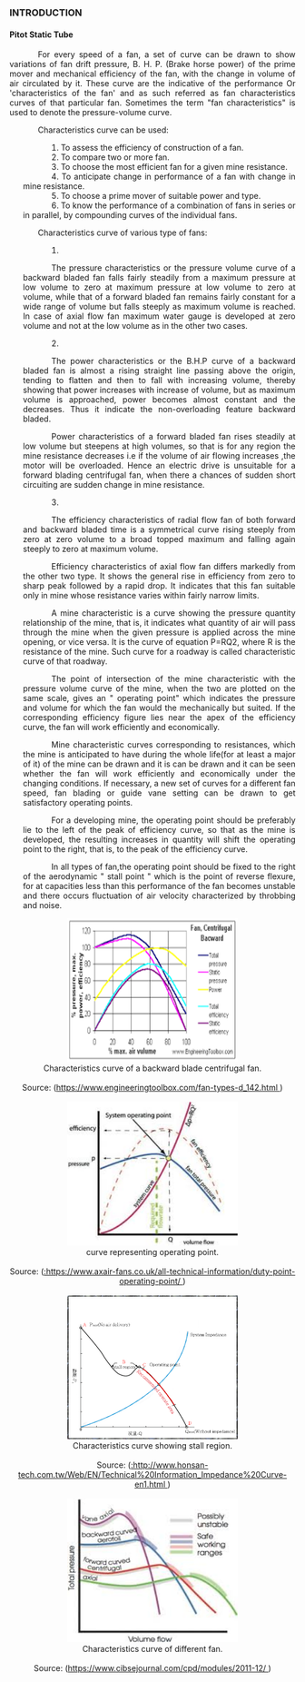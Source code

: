 ### INTRODUCTION<br>

#### Pitot Static Tube

<p style="text-indent:50px;text-align:justify;"> For every speed of a fan, a set of curve can be drawn to show variations of fan drift pressure, B. H. P. (Brake horse power) of the prime mover and mechanical efficiency of the fan, with the change in volume of air circulated by it. These curve are the indicative of the performance Or 'characteristics of the fan' and as such referred as fan characteristics curves of that particular fan. Sometimes the term "fan characteristics" is used to denote the pressure-volume curve.
</p>

<p style="text-indent:50px;text-align:justify">Characteristics curve can be used:</p>
<ol style="text-indent:50px;text-align:justify;list-style-position: inside;">
<li>To assess the efficiency of construction of a fan.</li>
<li>To compare two or more fan.</li>
<li>To choose the most efficient fan for a given mine resistance.</li>
<li>To anticipate change in performance of a fan with change in mine resistance.</li>
<li>To choose a prime mover of suitable power and type.</li>
<li>To know the performance of a combination of fans in series or in parallel, by compounding curves of the individual fans.</li>
</ol>

<p style="text-indent:50px;text-align:justify">Characteristics curve of various type of fans:</p>

<ol style="text-indent:50px;text-align:justify;list-style-position: inside;">
<li><p style="text-indent:50px;text-align:justify">The pressure characteristics or the pressure volume curve of a backward bladed fan falls fairly steadily from a maximum pressure at low volume to zero at maximum pressure at low volume to zero at volume, while that of a forward bladed fan remains fairly constant for a wide range of volume but falls steeply as maximum volume is reached.
In case of axial flow fan maximum water gauge is developed at zero volume and not at the low volume as in the other two cases.</p>
</li>
<li><p style="text-indent:50px;text-align:justify">The power characteristics or the B.H.P curve of a backward bladed fan is almost a rising straight line passing above the origin, tending to flatten and then to fall with increasing volume, thereby showing that power increases with increase of volume, but as maximum volume is approached, power becomes almost constant and the decreases. Thus it indicate the non-overloading feature backward bladed.</p>
<p style="text-indent:50px;text-align:justify">
Power characteristics of a forward bladed fan rises steadily at low volume but steepens at high volumes, so that is for any region the mine resistance decreases i.e if the volume of air flowing increases ,the motor will be overloaded. Hence an electric drive is unsuitable for a forward blading centrifugal fan, when there a chances of sudden short circuiting are sudden change in mine resistance.
<p>
</li>
<li><p style="text-indent:50px;text-align:justify">The efficiency characteristics of radial flow fan of both forward and backward bladed time is a symmetrical curve rising steeply from zero at zero volume to a broad topped maximum and falling again steeply to zero at maximum volume.</p>
<p style="text-indent:50px;text-align:justify">
Efficiency characteristics of axial flow fan differs markedly from the other two type. It shows the general rise in efficiency from zero to sharp peak followed by a rapid drop. It indicates that this fan suitable only in mine whose resistance varies within fairly narrow limits.</p>
<p style="text-indent:50px;text-align:justify">
A mine characteristic is a curve showing the pressure quantity relationship of the mine, that is, it indicates what quantity of air will pass through the mine when the given pressure is applied across the mine opening, or vice versa. It is the curve of equation P=RQ2, where R is the resistance of the mine. Such curve for a roadway is called characteristic curve of that roadway.</p>
<p style="text-indent:50px;text-align:justify">
The point of intersection of the mine characteristic with the pressure volume curve of the mine, when the two are plotted on the same scale, gives an " operating point" which indicates the pressure and volume for which the fan would the mechanically but suited. If the corresponding efficiency figure lies near the apex of the efficiency curve, the fan will work efficiently and economically.</p>
<p style="text-indent:50px;text-align:justify">
Mine characteristic curves corresponding to resistances, which the mine is anticipated to have during the whole life(for at least a major of it) of the mine can be drawn and it is can be drawn and it can be seen whether the fan will work efficiently and economically under the changing conditions. If necessary, a new set of curves for a different fan speed, fan blading or guide vane setting can be drawn to get satisfactory operating points.</p>
<p style="text-indent:50px;text-align:justify">
For a developing mine, the operating point should be preferably lie to the left of the peak of efficiency curve, so that as the mine is developed, the resulting increases in quantity will shift the operating point to the right, that is, to the peak of the efficiency curve.</p>
<p style="text-indent:50px;text-align:justify">
In all types of fan,the operating point should be fixed to the right of the aerodynamic " stall point " which is the point of reverse flexure, for at capacities less than this performance of the fan becomes unstable and there occurs fluctuation of air velocity characterized by throbbing and noise.</p>
</li>
</ol>

<center>
  <img src="images/graph1.png" height="253" width="300">
</center>
<center>Characteristics curve of a backward blade centrifugal fan.</center><br>
<center>Source: (<a href=":https://www.engineeringtoolbox.com/fan-types-d_142.html">https://www.engineeringtoolbox.com/fan-types-d_142.html
</a>)
</center><br>

<center>
  <img src="images/graph2.jpg" height="253" width="300">
</center>
<center>curve representing operating point.</center><br>
<center>Source: (<a href="https://www.axair-fans.co.uk/all-technical-information/duty-point-operating-point/">:https://www.axair-fans.co.uk/all-technical-information/duty-point-operating-point/
</a>)
</center><br>

<center>
  <img src="images/graph3.png" height="253" width="300">
</center>
<center>Characteristics curve showing stall region.</center><br>
<center>Source: (<a href="http://www.honsan-tech.com.tw/Web/EN/Technical%20Information_Impedance%20Curve-en1.html">:http://www.honsan-tech.com.tw/Web/EN/Technical%20Information_Impedance%20Curve-en1.html
</a>)
</center><br>

<center>
  <img src="images/graph4.jpg" height="253" width="300">
</center>
<center>Characteristics curve of different fan.</center><br>
<center>Source: (<a href="https://www.cibsejournal.com/cpd/modules/2011-12/">https://www.cibsejournal.com/cpd/modules/2011-12/
</a>)
</center><br>